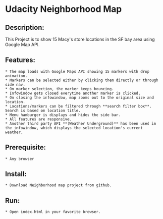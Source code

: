 # Udacity Neighborhood Map

## Description:
This Project is to show 15 Macy's store locations in the SF bay area using Google Map API.

## Features:
    * The map loads with Google Maps API showing 15 markers with drop animation.
    * Markers can be selected either by clicking them directly or through side nav.
    * On marker selection, the marker keeps bouncing.
    * Infowindow gets closed everytime another marker is clicked.
    * On closing the infowindow, map zooms out to the original size and location.
    * Locations/markers can be filtered through **search filter box**. Search is based on location title.
    * Menu hamburger is displays and hides the side bar.
    * All features are responsive.
    * Another third party API **(Weather Underground)** has been used in the infowindow, which displays the selected location's current weather.

## Prerequisite:
    * Any browser

## Install:
    * Download Neighborhood map project from github.

## Run:
    * Open index.html in your favorite browser.
